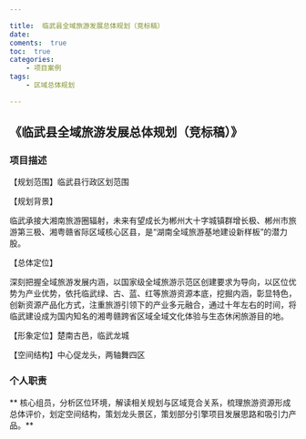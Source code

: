 ```yaml
---

title:  临武县全域旅游发展总体规划（竞标稿）
date:  
coments:  true
toc:  true
categories:  
    - 项目案例
tags:
    - 区域总体规划

---
```


##  《临武县全域旅游发展总体规划（竞标稿）》   ##

### **项目描述**

【规划范围】临武县行政区划范围

【规划背景】

临武承接大湘南旅游圈辐射，未来有望成长为郴州大十字城镇群增长极、郴州市旅游第三极、湘粤赣省际区域核心区县，是“湖南全域旅游基地建设新样板”的潜力股。

【总体定位】

深刻把握全域旅游发展内涵，以国家级全域旅游示范区创建要求为导向，以区位优势为产业优势，依托临武绿、古、蓝、红等旅游资源本底，挖掘内涵，彰显特色，创新资源产品化方式，注重旅游引领下的产业多元融合，通过十年左右的时间，将临武建设成为国内知名的湘粤赣跨省区域全域文化体验与生态休闲旅游目的地。

【形象定位】楚南古邑，临武龙城

【空间结构】中心促龙头，两轴舞四区

### **个人职责** ###

** 核心组员，分析区位环境，解读相关规划与区域竞合关系，梳理旅游资源形成总体评价，划定空间结构，策划龙头景区，策划部分引擎项目发展思路和吸引力产品。**